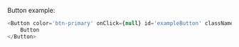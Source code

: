 Button example:

```js
<Button color='btn-primary' onClick={null} id='exampleButton' className="" dataset={null} style={null} isDisabled={false}>
    Button
</Button>
```